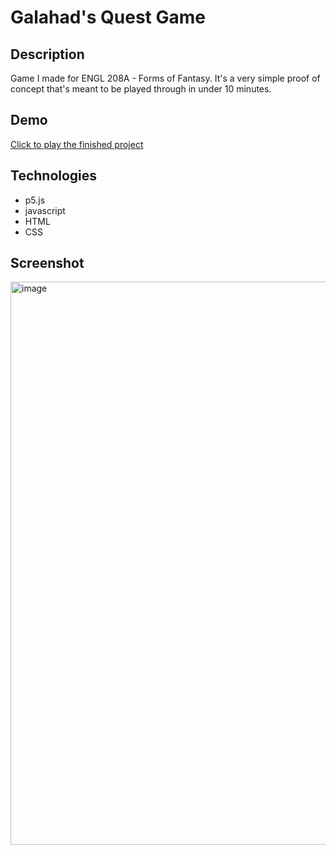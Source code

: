 # Galahad's Quest Game

## Description
Game I made for ENGL 208A - Forms of Fantasy. It's a very simple proof of concept that's meant to be played through in under 10 minutes.

## Demo
[Click to play the finished project](https://editor.p5js.org/KaranDahiya/full/rfJqRJ_Re)

## Technologies

- p5.js
- javascript
- HTML
- CSS

## Screenshot
<img width="901" alt="image" src="https://user-images.githubusercontent.com/41240707/180663823-e92e4aa8-e651-4ca2-b178-0140cfc950b2.png">
